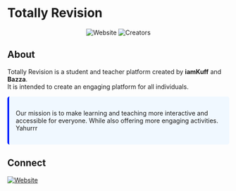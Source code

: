 # Totally Revision

<div align="center">
  <img src="https://img.shields.io/badge/Website-totallyrevision.com-blue" alt="Website"/>
  <img src="https://img.shields.io/badge/Creators-iamKuff_&_Bazza-blue" alt="Creators"/>
</div>

## About

Totally Revision is a student and teacher platform created by **iamKuff** and **Bazza**.  
It is intended to create an engaging platform for all individuals.

<div style="background-color:#f0f8ff; padding:15px; border-radius:5px; border-left:4px solid #0023ff;">
  <p>Our mission is to make learning and teaching more interactive and accessible for everyone. While also offering more engaging activities. Yahurrr</p>
</div>

## Connect

<a href="https://totallyrevision.com">
  <img src="https://img.shields.io/badge/Visit-TotallyRevision.com-1e90ff?style=for-the-badge" alt="Website"/>
</a>
